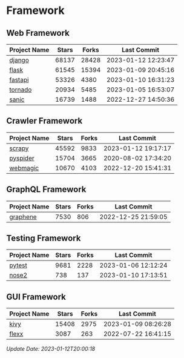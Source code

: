 # Framework

## Web Framework
| Project Name | Stars | Forks | Last Commit |
| ------------ | ----- | ----- | ----------- |
| [django](https://github.com/django/django) | 68137 | 28428 | 2023-01-12 12:23:47 |
| [flask](https://github.com/pallets/flask) | 61545 | 15394 | 2023-01-09 20:45:16 |
| [fastapi](https://github.com/tiangolo/fastapi) | 53326 | 4380 | 2023-01-10 16:31:23 |
| [tornado](https://github.com/tornadoweb/tornado) | 20934 | 5485 | 2023-01-05 16:53:07 |
| [sanic](https://github.com/sanic-org/sanic) | 16739 | 1488 | 2022-12-27 14:50:36 |

## Crawler Framework
| Project Name | Stars | Forks | Last Commit |
| ------------ | ----- | ----- | ----------- |
| [scrapy](https://github.com/scrapy/scrapy) | 45592 | 9833 | 2023-01-12 19:17:17 |
| [pyspider](https://github.com/binux/pyspider) | 15704 | 3665 | 2020-08-02 17:34:20 |
| [webmagic](https://github.com/code4craft/webmagic) | 10670 | 4103 | 2022-12-20 15:41:31 |

## GraphQL Framework
| Project Name | Stars | Forks | Last Commit |
| ------------ | ----- | ----- | ----------- |
| [graphene](https://github.com/graphql-python/graphene) | 7530 | 806 | 2022-12-25 21:59:05 |

## Testing Framework
| Project Name | Stars | Forks | Last Commit |
| ------------ | ----- | ----- | ----------- |
| [pytest](https://github.com/pytest-dev/pytest) | 9681 | 2228 | 2023-01-06 12:12:24 |
| [nose2](https://github.com/nose-devs/nose2) | 738 | 137 | 2023-01-10 17:13:51 |

## GUI Framework
| Project Name | Stars | Forks | Last Commit |
| ------------ | ----- | ----- | ----------- |
| [kivy](https://github.com/kivy/kivy) | 15408 | 2975 | 2023-01-09 08:26:28 |
| [flexx](https://github.com/flexxui/flexx) | 3087 | 263 | 2022-07-22 16:41:15 |

*Update Date: 2023-01-12T20:00:18*